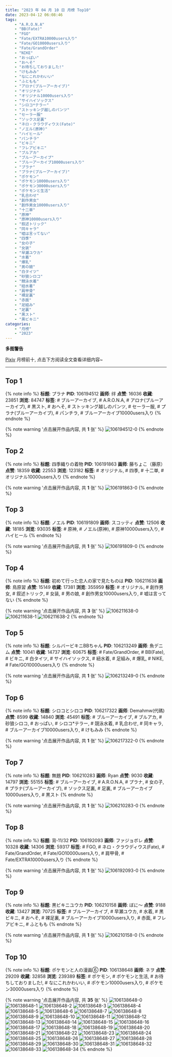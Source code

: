 ```yaml
---
title: "2023 年 04 月 10 日 月榜 Top10"
date: 2023-04-12 06:08:46
tags:
    - "A.R.O.N.A"
    - "BB(Fate)"
    - "FGO"
    - "Fate/EXTRA10000users入り"
    - "Fate/GO10000users入り"
    - "Fate/GrandOrder"
    - "NIKE"
    - "おっぱい"
    - "おへそ"
    - "お待ちしておりました!"
    - "けもみみ"
    - "なにこれかわいい"
    - "ふともも"
    - "アロナ(ブルーアーカイブ)"
    - "オリジナル"
    - "オリジナル10000users入り"
    - "サイハイソックス"
    - "シロコ*テラー"
    - "ストッキング越しのパンツ"
    - "セーラー服"
    - "ソックス足裏"
    - "ネロ・クラウディウス(Fate)"
    - "ノエル(原神)"
    - "ハイヒール"
    - "パンチラ"
    - "ビキニ"
    - "フレアビキニ"
    - "ブルアカ"
    - "ブルーアーカイブ"
    - "ブルーアーカイブ10000users入り"
    - "プラナ"
    - "プラナ(ブルーアーカイブ)"
    - "ポケモン"
    - "ポケモン10000users入り"
    - "ポケモン30000users入り"
    - "ポケモンと生活"
    - "乳合わせ"
    - "創作男女"
    - "創作男女10000users入り"
    - "十二単"
    - "原神"
    - "原神10000users入り"
    - "叙述トリック"
    - "同キャラ"
    - "嘘は言ってない"
    - "四季"
    - "女の子"
    - "女装"
    - "早瀬ユウカ"
    - "水着"
    - "爆乳"
    - "男の娘"
    - "白タイツ"
    - "砂狼シロコ"
    - "競泳水着"
    - "紐水着"
    - "肩甲骨"
    - "裸足裏"
    - "赤面"
    - "足組み"
    - "足裏"
    - "黒スト"
    - "黒ビキニ"
categories:
    - "月榜"
    - "2023"
---
```


<i class="fa fa-triangle-exclamation"></i>**多图警告**<i class="fa fa-triangle-exclamation"></i>

[Pixiv](https://www.pixiv.net/) 月榜前十, 点击下方阅读全文查看详细内容~

<!-- more -->

---

## Top 1

{% note info %}
**标题**: プラナ
**PID**: 106194512 **画师**: 绊
**点赞**: 16036 **收藏**: 23851 **浏览**: 84747
**标签**: # ブルーアーカイブ, # A.R.O.N.A, # アロナ(ブルーアーカイブ), # 黒スト, # おへそ, # ストッキング越しのパンツ, # セーラー服, # プラナ(ブルーアーカイブ), # パンチラ, # ブルーアーカイブ10000users入り
{% endnote %}

{% note warning '点击展开作品内容, 共 **1** 张' %}
![106194512-0](https://i.pixiv.re/img-original/img/2023/03/14/01/11/39/106194512_p0.jpg)
{% endnote %}

## Top 2

{% note info %}
**标题**: 四季織りの着物
**PID**: 106191863 **画师**: 藤ちょこ（藤原）
**点赞**: 18359 **收藏**: 22553 **浏览**: 123182
**标签**: # オリジナル, # 四季, # 十二単, # オリジナル10000users入り
{% endnote %}

{% note warning '点击展开作品内容, 共 **1** 张' %}
![106191863-0](https://i.pixiv.re/img-original/img/2023/03/14/00/00/39/106191863_p0.png)
{% endnote %}

## Top 3

{% note info %}
**标题**: ノエル
**PID**: 106191809 **画师**: スコッティ
**点赞**: 12506 **收藏**: 18185 **浏览**: 93035
**标签**: # 原神, # ノエル(原神), # 原神10000users入り, # ハイヒール
{% endnote %}

{% note warning '点击展开作品内容, 共 **1** 张' %}
![106191809-0](https://i.pixiv.re/img-original/img/2023/03/14/05/34/47/106191809_p0.jpg)
{% endnote %}

## Top 4

{% note info %}
**标题**: 初めて行った恋人の家で見たものは
**PID**: 106211638 **画师**: 鳥原習
**点赞**: 15149 **收藏**: 17381 **浏览**: 355959
**标签**: # オリジナル, # 創作男女, # 叙述トリック, # 女装, # 男の娘, # 創作男女10000users入り, # 嘘は言ってない
{% endnote %}

{% note warning '点击展开作品内容, 共 **3** 张' %}
![106211638-0](https://i.pixiv.re/img-original/img/2023/03/14/19/10/52/106211638_p0.jpg)
![106211638-1](https://i.pixiv.re/img-original/img/2023/03/14/19/10/52/106211638_p1.jpg)
![106211638-2](https://i.pixiv.re/img-original/img/2023/03/14/19/10/52/106211638_p2.jpg)
{% endnote %}

## Top 5

{% note info %}
**标题**: シルバービキニBBちゃん
**PID**: 106213249 **画师**: 魚デニム
**点赞**: 10041 **收藏**: 14737 **浏览**: 60675
**标签**: # Fate/GrandOrder, # BB(Fate), # ビキニ, # 白タイツ, # サイハイソックス, # 紐水着, # 足組み, # 爆乳, # NIKE, # Fate/GO10000users入り
{% endnote %}

{% note warning '点击展开作品内容, 共 **1** 张' %}
![106213249-0](https://i.pixiv.re/img-original/img/2023/03/14/20/05/47/106213249_p0.jpg)
{% endnote %}

## Top 6

{% note info %}
**标题**: シロコとシロコ
**PID**: 106217322 **画师**: Demahmw(代碼)
**点赞**: 8599 **收藏**: 14840 **浏览**: 45491
**标签**: # ブルーアーカイブ, # ブルアカ, # 砂狼シロコ, # おっぱい, # シロコ*テラー, # 競泳水着, # 乳合わせ, # 同キャラ, # ブルーアーカイブ10000users入り, # けもみみ
{% endnote %}

{% note warning '点击展开作品内容, 共 **1** 张' %}
![106217322-0](https://i.pixiv.re/img-original/img/2023/03/14/22/03/33/106217322_p0.jpg)
{% endnote %}

## Top 7

{% note info %}
**标题**: 無題
**PID**: 106210283 **画师**: Ryan
**点赞**: 9030 **收藏**: 14797 **浏览**: 55155
**标签**: # ブルーアーカイブ, # A.R.O.N.A, # プラナ, # 女の子, # プラナ(ブルーアーカイブ), # ソックス足裏, # 足裏, # ブルーアーカイブ10000users入り, # 黒スト
{% endnote %}

{% note warning '点击展开作品内容, 共 **1** 张' %}
![106210283-0](https://i.pixiv.re/img-original/img/2023/03/14/18/18/39/106210283_p0.jpg)
{% endnote %}

## Top 8

{% note info %}
**标题**: 背‐11/32
**PID**: 106192093 **画师**: ファジョボレ
**点赞**: 10328 **收藏**: 14306 **浏览**: 59317
**标签**: # FGO, # ネロ・クラウディウス(Fate), # Fate/GrandOrder, # Fate/GO10000users入り, # 肩甲骨, # Fate/EXTRA10000users入り
{% endnote %}

{% note warning '点击展开作品内容, 共 **1** 张' %}
![106192093-0](https://i.pixiv.re/img-original/img/2023/03/14/00/02/24/106192093_p0.jpg)
{% endnote %}

## Top 9

{% note info %}
**标题**: 黒ビキニユウカ
**PID**: 106210158 **画师**: ぼに～
**点赞**: 9188 **收藏**: 13427 **浏览**: 70725
**标签**: # ブルーアーカイブ, # 早瀬ユウカ, # 水着, # 黒ビキニ, # おへそ, # 裸足裏, # ブルーアーカイブ10000users入り, # 赤面, # フレアビキニ, # ふともも
{% endnote %}

{% note warning '点击展开作品内容, 共 **1** 张' %}
![106210158-0](https://i.pixiv.re/img-original/img/2023/03/14/18/13/26/106210158_p0.png)
{% endnote %}

## Top 10

{% note info %}
**标题**: ポケモンと人の漫画⑥
**PID**: 106138648 **画师**: ネヲ
**点赞**: 29209 **收藏**: 32858 **浏览**: 239389
**标签**: # ポケモン, # ポケモンと生活, # お待ちしておりました!, # なにこれかわいい, # ポケモン10000users入り, # ポケモン30000users入り
{% endnote %}

{% note warning '点击展开作品内容, 共 **35** 张' %}
![106138648-0](https://i.pixiv.re/img-original/img/2023/03/12/10/57/59/106138648_p0.png)
![106138648-1](https://i.pixiv.re/img-original/img/2023/03/12/10/57/59/106138648_p1.png)
![106138648-2](https://i.pixiv.re/img-original/img/2023/03/12/10/57/59/106138648_p2.png)
![106138648-3](https://i.pixiv.re/img-original/img/2023/03/12/10/57/59/106138648_p3.png)
![106138648-4](https://i.pixiv.re/img-original/img/2023/03/12/10/57/59/106138648_p4.png)
![106138648-5](https://i.pixiv.re/img-original/img/2023/03/12/10/57/59/106138648_p5.png)
![106138648-6](https://i.pixiv.re/img-original/img/2023/03/12/10/57/59/106138648_p6.png)
![106138648-7](https://i.pixiv.re/img-original/img/2023/03/12/10/57/59/106138648_p7.png)
![106138648-8](https://i.pixiv.re/img-original/img/2023/03/12/10/57/59/106138648_p8.png)
![106138648-9](https://i.pixiv.re/img-original/img/2023/03/12/10/57/59/106138648_p9.png)
![106138648-10](https://i.pixiv.re/img-original/img/2023/03/12/10/57/59/106138648_p10.png)
![106138648-11](https://i.pixiv.re/img-original/img/2023/03/12/10/57/59/106138648_p11.png)
![106138648-12](https://i.pixiv.re/img-original/img/2023/03/12/10/57/59/106138648_p12.png)
![106138648-13](https://i.pixiv.re/img-original/img/2023/03/12/10/57/59/106138648_p13.png)
![106138648-14](https://i.pixiv.re/img-original/img/2023/03/12/10/57/59/106138648_p14.png)
![106138648-15](https://i.pixiv.re/img-original/img/2023/03/12/10/57/59/106138648_p15.png)
![106138648-16](https://i.pixiv.re/img-original/img/2023/03/12/10/57/59/106138648_p16.png)
![106138648-17](https://i.pixiv.re/img-original/img/2023/03/12/10/57/59/106138648_p17.png)
![106138648-18](https://i.pixiv.re/img-original/img/2023/03/12/10/57/59/106138648_p18.png)
![106138648-19](https://i.pixiv.re/img-original/img/2023/03/12/10/57/59/106138648_p19.png)
![106138648-20](https://i.pixiv.re/img-original/img/2023/03/12/10/57/59/106138648_p20.png)
![106138648-21](https://i.pixiv.re/img-original/img/2023/03/12/10/57/59/106138648_p21.png)
![106138648-22](https://i.pixiv.re/img-original/img/2023/03/12/10/57/59/106138648_p22.png)
![106138648-23](https://i.pixiv.re/img-original/img/2023/03/12/10/57/59/106138648_p23.png)
![106138648-24](https://i.pixiv.re/img-original/img/2023/03/12/10/57/59/106138648_p24.png)
![106138648-25](https://i.pixiv.re/img-original/img/2023/03/12/10/57/59/106138648_p25.png)
![106138648-26](https://i.pixiv.re/img-original/img/2023/03/12/10/57/59/106138648_p26.png)
![106138648-27](https://i.pixiv.re/img-original/img/2023/03/12/10/57/59/106138648_p27.png)
![106138648-28](https://i.pixiv.re/img-original/img/2023/03/12/10/57/59/106138648_p28.png)
![106138648-29](https://i.pixiv.re/img-original/img/2023/03/12/10/57/59/106138648_p29.png)
![106138648-30](https://i.pixiv.re/img-original/img/2023/03/12/10/57/59/106138648_p30.png)
![106138648-31](https://i.pixiv.re/img-original/img/2023/03/12/10/57/59/106138648_p31.png)
![106138648-32](https://i.pixiv.re/img-original/img/2023/03/12/10/57/59/106138648_p32.png)
![106138648-33](https://i.pixiv.re/img-original/img/2023/03/12/10/57/59/106138648_p33.png)
![106138648-34](https://i.pixiv.re/img-original/img/2023/03/12/10/57/59/106138648_p34.png)
{% endnote %}
